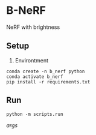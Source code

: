 # B-NeRF
NeRF with brightness

## Setup  
1. Environtment
```shell
conda create -n b_nerf python
conda activate b_nerf
pip install -r requirements.txt
```  
## Run

`python -m scripts.run`  

*args*
    


